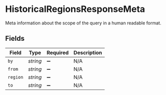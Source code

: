 # HistoricalRegionsResponseMeta

Meta information about the scope of the query in a human readable format.


## Fields

| Field              | Type               | Required           | Description        |
| ------------------ | ------------------ | ------------------ | ------------------ |
| `by`               | *string*           | :heavy_minus_sign: | N/A                |
| `from`             | *string*           | :heavy_minus_sign: | N/A                |
| `region`           | *string*           | :heavy_minus_sign: | N/A                |
| `to`               | *string*           | :heavy_minus_sign: | N/A                |